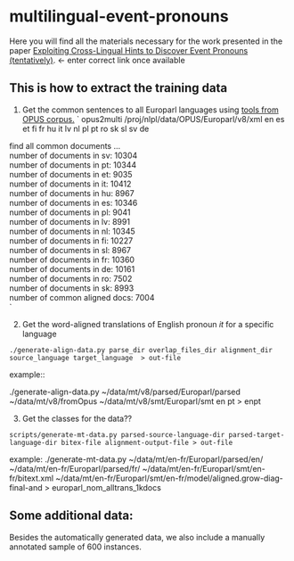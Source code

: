 # multilingual-event-pronouns

Here you will find all the materials necessary for the work presented in the paper [Exploiting Cross-Lingual Hints to Discover Event Pronouns (tentatively)](https://lrec2020.lrec-conf.org/en/).  <- enter correct link once available

This is how to extract the training data
----

1. Get the common sentences to all Europarl languages using [tools from OPUS corpus.](http://opus.nlpl.eu/trac/wiki/Tools/Opus2Multi)
`
opus2multi /proj/nlpl/data/OPUS/Europarl/v8/xml en es et fi fr hu it lv nl pl pt ro sk sl sv de 

find all common documents ...  
number of documents in sv: 10304  
number of documents in pt: 10344  
number of documents in et: 9035  
number of documents in it: 10412  
number of documents in hu: 8967  
number of documents in es: 10346  
number of documents in pl: 9041  
number of documents in lv: 8991  
number of documents in nl: 10345  
number of documents in fi: 10227  
number of documents in sl: 8967  
number of documents in fr: 10360  
number of documents in de: 10161  
number of documents in ro: 7502  
number of documents in sk: 8993  
number of common aligned docs: 7004  
`

2. Get the word-aligned translations of English pronoun _it_ for a specific language

`./generate-align-data.py parse_dir overlap_files_dir alignment_dir source_language target_language  > out-file`

example::

./generate-align-data.py ~/data/mt/v8/parsed/Europarl/parsed ~/data/mt/v8/fromOpus ~/data/mt/v8/smt/Europarl/smt en pt  >  enpt 

3. Get the classes for the data??

`scripts/generate-mt-data.py parsed-source-language-dir parsed-target-language-dir bitex-file alignment-output-file > out-file`

example:
./generate-mt-data.py ~/data/mt/en-fr/Europarl/parsed/en/ ~/data/mt/en-fr/Europarl/parsed/fr/ ~/data/mt/en-fr/Europarl/smt/en-fr/bitext.xml ~/data/mt/en-fr/Europarl/smt/en-fr/model/aligned.grow-diag-final-and > europarl_nom_alltrans_1kdocs 

Some additional data:
---

Besides the automatically generated data, we also include a manually annotated sample of 600 instances.






